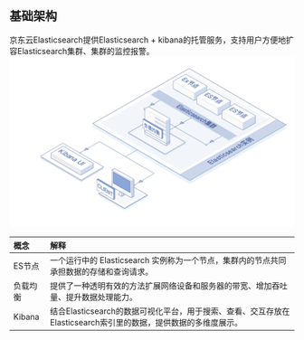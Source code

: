 ## 基础架构
京东云Elasticsearch提供Elasticsearch + kibana的托管服务，支持用户方便地扩容Elasticsearch集群、集群的监控报警。
![查询1](https://github.com/jdcloudcom/cn/blob/Elasticsearch/image/Internet-Middleware/JCS%20for%20Elasticsearch/ES基础架构-01.png)

| 概念 | 解释 |
| :- | :- |
| ES节点 | 一个运行中的 Elasticsearch 实例称为一个节点，集群内的节点共同承担数据的存储和查询请求。 |	
| 负载均衡 | 提供了一种透明有效的方法扩展网络设备和服务器的带宽、增加吞吐量、提升数据处理能力。 |
| Kibana | 结合Elasticsearch的数据可视化平台，用于搜索、查看、交互存放在Elasticsearch索引里的数据，提供数据的多维度展示。 |
